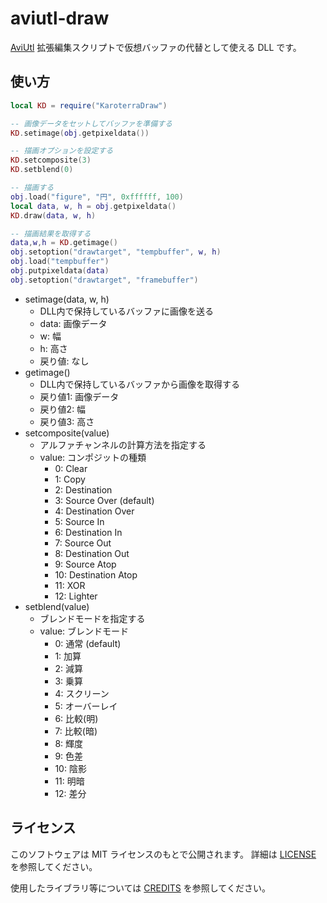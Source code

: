 # aviutl-draw

[AviUtl](http://spring-fragrance.mints.ne.jp/aviutl/)
拡張編集スクリプトで仮想バッファの代替として使える DLL です。

## 使い方

```lua
local KD = require("KaroterraDraw")

-- 画像データをセットしてバッファを準備する
KD.setimage(obj.getpixeldata())

-- 描画オプションを設定する
KD.setcomposite(3)
KD.setblend(0)

-- 描画する
obj.load("figure", "円", 0xffffff, 100)
local data, w, h = obj.getpixeldata()
KD.draw(data, w, h)

-- 描画結果を取得する
data,w,h = KD.getimage()
obj.setoption("drawtarget", "tempbuffer", w, h)
obj.load("tempbuffer")
obj.putpixeldata(data)
obj.setoption("drawtarget", "framebuffer")
```

- setimage(data, w, h)
  - DLL内で保持しているバッファに画像を送る
  - data: 画像データ
  - w: 幅
  - h: 高さ
  - 戻り値: なし
- getimage()
  - DLL内で保持しているバッファから画像を取得する
  - 戻り値1: 画像データ
  - 戻り値2: 幅
  - 戻り値3: 高さ
- setcomposite(value)
  - アルファチャンネルの計算方法を指定する
  - value: コンポジットの種類
    - 0: Clear
    - 1: Copy
    - 2: Destination
    - 3: Source Over (default)
    - 4: Destination Over
    - 5: Source In
    - 6: Destination In
    - 7: Source Out
    - 8: Destination Out
    - 9: Source Atop
    - 10: Destination Atop
    - 11: XOR
    - 12: Lighter
- setblend(value)
  - ブレンドモードを指定する
  - value: ブレンドモード
    - 0: 通常 (default)
    - 1: 加算
    - 2: 減算
    - 3: 乗算
    - 4: スクリーン
    - 5: オーバーレイ
    - 6: 比較(明)
    - 7: 比較(暗)
    - 8: 輝度
    - 9: 色差
    - 10: 陰影
    - 11: 明暗
    - 12: 差分

## ライセンス

このソフトウェアは MIT ライセンスのもとで公開されます。
詳細は [LICENSE](LICENSE) を参照してください。

使用したライブラリ等については [CREDITS](CREDITS.md) を参照してください。
